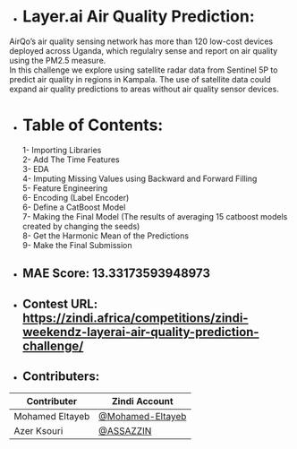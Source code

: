 * # Layer.ai Air Quality Prediction: 
AirQo’s air quality sensing network has more than 120 low-cost devices deployed across Uganda, which regulalry sense and report on air quality using the PM2.5 measure.
<br />In this challenge we explore using satellite radar data from Sentinel 5P to predict air quality in regions in Kampala. 
The use of satellite data could expand air quality predictions to areas without air quality sensor devices. 
* # Table of Contents:
  1- Importing Libraries
<br />  2- Add The Time Features
<br />  3- EDA
<br />  4- Imputing Missing Values using Backward and Forward Filling
<br />  5- Feature Engineering
<br />  6- Encoding (Label Encoder)
<br />  6- Define a CatBoost Model
<br />  7- Making the Final Model (The results of averaging 15 catboost models created by changing the seeds)
<br />  8- Get the Harmonic Mean of the Predictions
<br />  9- Make the Final Submission

* ## MAE Score: 13.33173593948973
* ## Contest URL: https://zindi.africa/competitions/zindi-weekendz-layerai-air-quality-prediction-challenge/
* ## Contributers:
Contributer | Zindi Account
--- | ---
Mohamed Eltayeb | [@Mohamed-Eltayeb](https://zindi.africa/users/Mohamed-Eltayeb)
Azer Ksouri | [@ASSAZZIN](https://zindi.africa/users/ASSAZZIN)
